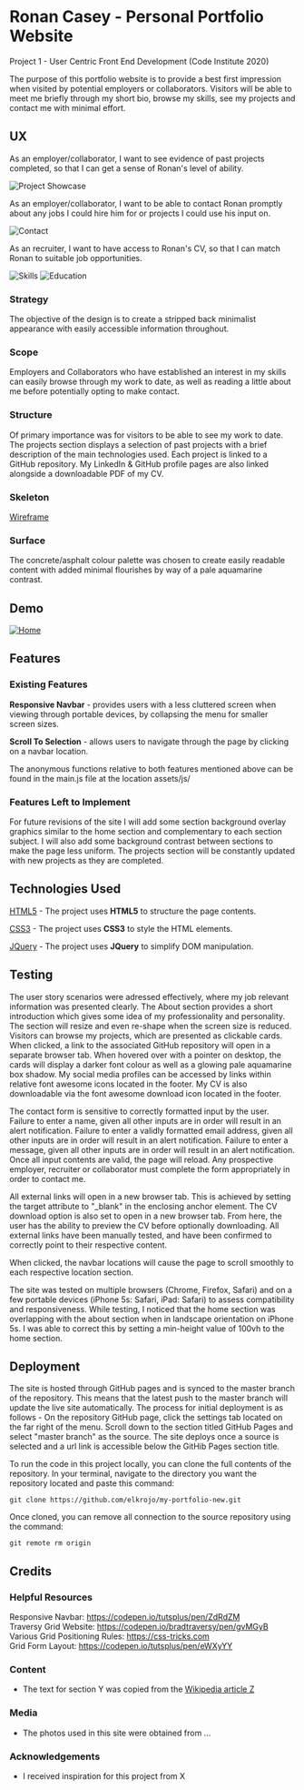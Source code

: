# Ronan Casey - Personal Portfolio Website

<!-- One or two paragraphs providing an overview of your project. -->

Project 1 - User Centric Front End Development (Code Institute 2020)

<!-- Essentially, this part is your sales pitch. -->
The purpose of this portfolio website is to provide a best first impression when visited by potential employers or collaborators. Visitors will be able to meet me briefly through my short bio, browse my skills, see my projects and contact me with minimal effort.
 
## UX
 
As an employer/collaborator, I want to see evidence of past projects completed, so that I can get a sense of Ronan's level of ability.

![Project Showcase](https://raw.githubusercontent.com/elkrojo/my-portfolio-new/master/assets/img/portfolio-projects.png "Project Showcase")     


As an employer/collaborator, I want to be able to contact Ronan promptly about any jobs I could hire him for or projects I could use his input on.

![Contact](https://raw.githubusercontent.com/elkrojo/my-portfolio-new/master/assets/img/contact-form.png "Contact")

As an recruiter, I want to have access to Ronan's CV, so that I can match Ronan to suitable job opportunities.

![Skills](https://raw.githubusercontent.com/elkrojo/my-portfolio-new/master/assets/img/cv-skills.png "Skills")
![Education](https://raw.githubusercontent.com/elkrojo/my-portfolio-new/master/assets/img/cv-education.png "Education")      

### Strategy
The objective of the design is to create a stripped back minimalist appearance with easily accessible information throughout.

### Scope
Employers and Collaborators who have established an interest in my skills can easily browse through my work to date, as well as reading a little about me before potentially opting to make contact.

### Structure
Of primary importance was for visitors to be able to see my work to date. The projects section displays a selection of past projects with a brief description of the main technologies used. Each project is linked to a GitHub repository. My LinkedIn & GitHub profile pages are also linked alongside a downloadable PDF of my CV.

### Skeleton
[Wireframe](https://github.com/elkrojo/my-portfolio-new/blob/master/mock-up/my_port_desktop.jpeg)

### Surface
The concrete/asphalt colour palette was chosen to create easily readable content with added minimal flourishes by way of a pale aquamarine contrast.

## Demo
[![Home]()](https://elkrojo.github.io/my-portfolio-new/)

## Features

### Existing Features
**Responsive Navbar** - provides users with a less cluttered screen when viewing through portable devices, by collapsing the menu for smaller screen sizes.       

**Scroll To Selection** - allows users to navigate through the page by clicking on a navbar location.     

The anonymous functions relative to both features mentioned above can be found in the main.js file at the location assets/js/     

### Features Left to Implement
For future revisions of the site I will add some section background overlay graphics similar to the home section and complementary to each section subject. I will also add some background contrast between sections to make the page less uniform. The projects section will be constantly updated with new projects as they are completed.

## Technologies Used

[HTML5](https://en.wikipedia.org/wiki/HTML5)
    - The project uses **HTML5** to structure the page contents.        

[CSS3](https://en.wikipedia.org/wiki/Cascading_Style_Sheets)
    - The project uses **CSS3** to style the HTML elements.     

[JQuery](https://jquery.com)
    - The project uses **JQuery** to simplify DOM manipulation.


## Testing

The user story scenarios were adressed effectively, where my job relevant information was presented clearly. 
The About section provides a short introduction which gives some idea of my professionality and personality. 
The section will resize and even re-shape when the screen size is reduced. 
Visitors can browse my projects, which are presented as clickable cards. When clicked, a link to the associated GitHub repository will open in a separate browser tab. 
When hovered over with a pointer on desktop, the cards will display a darker font colour as well as a glowing pale aquamarine box shadow. 
My social media profiles can be accessed by links within relative font awesome icons located in the footer. My CV is also downloadable via the font awesome download icon located in the footer.        

The contact form is sensitive to correctly formatted input by the user. 
Failure to enter a name, given all other inputs are in order will result in an alert notification. 
Failure to enter a validly formatted email address, given all other inputs are in order will result in an alert notification. 
Failure to enter a message, given all other inputs are in order will result in an alert notification. 
Once all input contents are valid, the page will reload. 
Any prospective employer, recruiter or collaborator must complete the form appropriately in order to contact me.        

All external links will open in a new browser tab. This is achieved by setting the target attribute to "_blank" in the enclosing anchor element. 
The CV download option is also set to open in a new browser tab. From here, the user has the ability to preview the CV before optionally downloading. 
All external links have been manually tested, and have been confirmed to correctly point to their respective content.       

When clicked, the navbar locations will cause the page to scroll smoothly to each respective location section.      

The site was tested on multiple browsers (Chrome, Firefox, Safari) and on a few portable devices (iPhone 5s: Safari, iPad: Safari) to assess compatibility and responsiveness. 
While testing, I noticed that the home section was overlapping with the about section when in landscape orientation on iPhone 5s. I was able to correct this by setting a min-height value of 100vh to the home section.        

## Deployment

The site is hosted through GitHub pages and is synced to the master branch of the repository. 
This means that the latest push to the master branch will update the live site automatically. 
The process for initial deployment is as follows - On the repository GitHub page, click the settings tab located on the far right of the menu. 
Scroll down to the section titled GitHub Pages and select "master branch" as the source. 
The site deploys once a source is selected and a url link is accessible below the GitHib Pages section title.       

To run the code in this project locally, you can clone the full contents of the repository. 
In your terminal, navigate to the directory you want the repository located and paste this command:      

`git clone https://github.com/elkrojo/my-portfolio-new.git`        

Once cloned, you can remove all connection to the source repository using the command:       

`git remote rm origin`       

## Credits

### Helpful Resources
Responsive Navbar: https://codepen.io/tutsplus/pen/ZdRdZM <br />
Traversy Grid Website: https://codepen.io/bradtraversy/pen/gvMGyB <br />
Various Grid Positioning Rules: https://css-tricks.com <br />
Grid Form Layout: https://codepen.io/tutsplus/pen/eWXyYY <br />

### Content
- The text for section Y was copied from the [Wikipedia article Z](https://en.wikipedia.org/wiki/Z)

### Media
- The photos used in this site were obtained from ...

### Acknowledgements

- I received inspiration for this project from X